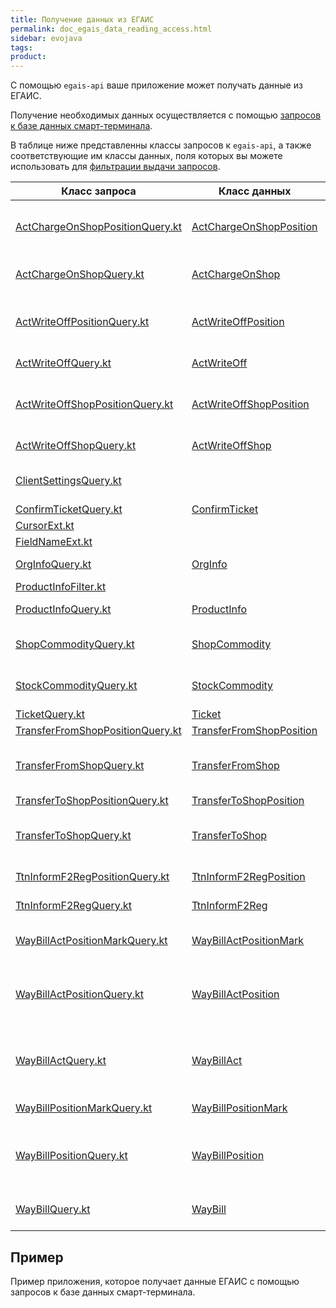 ```yaml
---
title: Получение данных из ЕГАИС
permalink: doc_egais_data_reading_access.html
sidebar: evojava
tags:
product:
---
```


С помощью `egais-api` ваше приложение может получать данные из ЕГАИС.

Получение необходимых данных осуществляется с помощью [запросов к базе данных смарт-терминала](./java_query_api.html).

В таблице ниже представленны классы запросов к `egais-api`, а также соответствующие им классы данных, поля которых вы можете использовать для [фильтрации выдачи запросов](./java_query_api.html#comparisonOperators).

| **Класс запроса** | **Класс данных**  | **Описание** |
|-------------------|-------------------|--------------|
| [ActChargeOnShopPositionQuery.kt](./egais-api/ru/evotor/egais/api/query/ActChargeOnShopPositionQuery.html) | [ActChargeOnShopPosition](./egais-api/ru/evotor/egais/api/model/document/actchargeonshop/ActChargeOnShopPosition.html) | Позиция в акте постановки на баланс |
| [ActChargeOnShopQuery.kt](./egais-api/ru/evotor/egais/api/query/ActChargeOnShopQuery.html) | [ActChargeOnShop](./egais-api/ru/evotor/egais/api/model/document/actchargeonshop/ActChargeOnShop.html) | Акт постановки на баланс |
| [ActWriteOffPositionQuery.kt](./egais-api/ru/evotor/egais/api/query/ActWriteOffPositionQuery.html) | [ActWriteOffPosition](./egais-api/ru/evotor/egais/api/model/document/actwriteoff/ActWriteOffPosition.html) | Позиция в акте списания со склада |
| [ActWriteOffQuery.kt](./egais-api/ru/evotor/egais/api/query/ActWriteOffQuery.html) | [ActWriteOff](./egais-api/ru/evotor/egais/api/model/document/actwriteoff/ActWriteOff.html) | Акт списания со склада |
| [ActWriteOffShopPositionQuery.kt](./egais-api/ru/evotor/egais/api/query/ActWriteOffShopPositionQuery.html) | [ActWriteOffShopPosition](./egais-api/ru/evotor/egais/api/model/document/actwriteoff/ActWriteOffShopPosition.html) | Позиция в акте списания из магазина |
| [ActWriteOffShopQuery.kt](./egais-api/ru/evotor/egais/api/query/ActWriteOffShopQuery.html) | [ActWriteOffShop](./egais-api/ru/evotor/egais/api/model/document/actwriteoff/ActWriteOffShop.html) | Акт списания из магазина |
| [ClientSettingsQuery.kt](./egais-api/ru/evotor/egais/api/query/ClientSettingsQuery.html) | | Параметры клиента в УТМ |
| [ConfirmTicketQuery.kt](./egais-api/ru/evotor/egais/api/query/ConfirmTicketQuery.html) | [ConfirmTicket](./egais-api/ru/evotor/egais/api/model/document/ticket/ConfirmTicket.html) |  |
| [CursorExt.kt](./egais-api/ru/evotor/egais/api/query/CursorExtKt.html) | [](./) |  |
| [FieldNameExt.kt](./egais-api/ru/evotor/egais/api/query/FieldNameExtKt.html) | [](./) |  |
| [OrgInfoQuery.kt](./egais-api/ru/evotor/egais/api/query/OrgInfoQuery.html) | [OrgInfo](./egais-api/ru/evotor/egais/api/model/dictionary/OrgInfo.html) | Информация о магазине |
| [ProductInfoFilter.kt](./egais-api/ru/evotor/egais/api/query/ProductInfoFilter.html) | [](./) |  |
| [ProductInfoQuery.kt](./egais-api/ru/evotor/egais/api/query/ProductInfoQuery.html) | [ProductInfo](./egais-api/ru/evotor/egais/api/model/dictionary/ProductInfo.html) | Информация о товаре |
| [ShopCommodityQuery.kt](./egais-api/ru/evotor/egais/api/query/ShopCommodityQuery.html) | [ShopCommodity](./egais-api/ru/evotor/egais/api/model/document/shop_commodity/ShopCommodity.html) | Остатки товара в магазине |
| [StockCommodityQuery.kt](./egais-api/ru/evotor/egais/api/query/StockCommodityQuery.html) | [StockCommodity](./egais-api/ru/evotor/egais/api/model/document/stock_commodity/StockCommodity.html) | Остатки товара на складе |
| [TicketQuery.kt](./egais-api/ru/evotor/egais/api/query/TicketQuery.html) | [Ticket](./egais-api/ru/evotor/egais/api/model/document/ticket/Ticket.html) |  |
| [TransferFromShopPositionQuery.kt](./egais-api/ru/evotor/egais/api/query/TransferFromShopPositionQuery.html) | [TransferFromShopPosition](./egais-api/ru/evotor/egais/api/model/document/transfer/TransferFromShopPosition.html) |  |
| [TransferFromShopQuery.kt](./egais-api/ru/evotor/egais/api/query/TransferFromShopQuery.html) | [TransferFromShop](./egais-api/ru/evotor/egais/api/model/document/transfer/TransferFromShop.html) | Акт передачи продукции из торгового зала на склад |
| [TransferToShopPositionQuery.kt](./egais-api/ru/evotor/egais/api/query/TransferToShopPositionQuery.html) | [TransferToShopPosition](./egais-api/ru/evotor/egais/api/model/document/transfer/TransferToShopPosition.html) |  |
| [TransferToShopQuery.kt](./egais-api/ru/evotor/egais/api/query/TransferToShopQuery.html) | [TransferToShop](./egais-api/ru/evotor/egais/api/model/document/transfer/TransferToShop.html) | Акт передачи продукции со склада в торговый зал |
| [TtnInformF2RegPositionQuery.kt](./egais-api/ru/evotor/egais/api/query/TtnInformF2RegPositionQuery.html) | [TtnInformF2RegPosition](./egais-api/ru/evotor/egais/api/model/document/waybill/TtnInformF2RegPosition.html) | Позиция в справке 2 |
| [TtnInformF2RegQuery.kt](./egais-api/ru/evotor/egais/api/query/TtnInformF2RegQuery.html) | [TtnInformF2Reg](./egais-api/ru/evotor/egais/api/model/document/waybill/TtnInformF2Reg.html) | Справка 2 к ТТН |
| [WayBillActPositionMarkQuery.kt](./egais-api/ru/evotor/egais/api/query/WayBillActPositionMarkQuery.html) | [WayBillActPositionMark](./egais-api/ru/evotor/egais/api/model/document/waybillact/WayBillActPositionMark.html) | Марка позиций акта ТТН |
| [WayBillActPositionQuery.kt](./egais-api/ru/evotor/egais/api/query/WayBillActPositionQuery.html) | [WayBillActPosition](./egais-api/ru/evotor/egais/api/model/document/waybillact/WayBillActPosition.html) | Позиция акта расхождения с товарно-транспортной накладной |
| [WayBillActQuery.kt](./egais-api/ru/evotor/egais/api/query/WayBillActQuery.html) | [WayBillAct](./egais-api/ru/evotor/egais/api/model/document/waybillact/WayBillAct.html) | Акт расхождения с товарно-транспортной накладной |
| [WayBillPositionMarkQuery.kt](./egais-api/ru/evotor/egais/api/query/WayBillPositionMarkQuery.html) | [WayBillPositionMark](./egais-api/ru/evotor/egais/api/model/document/waybill/WayBillPositionMark.html) | Марка позиций ТТН |
| [WayBillPositionQuery.kt](./egais-api/ru/evotor/egais/api/query/WayBillPositionQuery.html) | [WayBillPosition](./egais-api/ru/evotor/egais/api/model/document/waybill/WayBillPosition.html) | Позиция в товарно-транспортной накладной (ТТН) |
| [WayBillQuery.kt](./egais-api/ru/evotor/egais/api/query/WayBillQuery.html) | [WayBill](./egais-api/ru/evotor/egais/api/model/document/waybill/WayBill.html) | Товарно-транспортные накладные |

## Пример

Пример приложения, которое получает данные ЕГАИС с помощью запросов к базе данных смарт-терминала.
